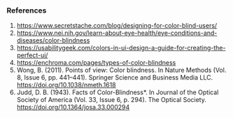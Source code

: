 ### References
1) https://www.secretstache.com/blog/designing-for-color-blind-users/ 
2) https://www.nei.nih.gov/learn-about-eye-health/eye-conditions-and-diseases/color-blindness 
3) https://usabilitygeek.com/colors-in-ui-design-a-guide-for-creating-the-perfect-ui/ 
4) https://enchroma.com/pages/types-of-color-blindness 
5) Wong, B. (2011). Points of view: Color blindness. In Nature Methods (Vol. 8, Issue 6, pp. 441–441). Springer Science and Business Media LLC. https://doi.org/10.1038/nmeth.1618
6) Judd, D. B. (1943). Facts of Color-Blindness*. In Journal of the Optical Society of America (Vol. 33, Issue 6, p. 294). The Optical Society. https://doi.org/10.1364/josa.33.000294